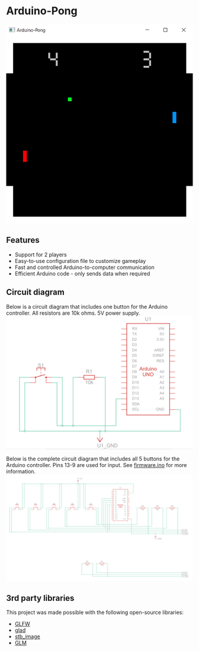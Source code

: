 # Arduino-Pong
![gameplay](https://raw.githubusercontent.com/CosineDigital/Arduino-Pong/master/static/gameplay.png)

## Features
- Support for 2 players
- Easy-to-use configuration file to customize gameplay
- Fast and controlled Arduino-to-computer communication
- Efficient Arduino code - only sends data when required

## Circuit diagram
Below is a circuit diagram that includes one button for the Arduino controller. All resistors are 10k ohms. 5V power supply. 
![circuit-diagram](https://raw.githubusercontent.com/CosineDigital/Arduino-Pong/master/static/circuit-diagram.png)

Below is the complete circuit diagram that includes all 5 buttons for the Arduino controller.
Pins 13-9 are used for input. See [firmware.ino](https://github.com/CosineDigital/Arduino-Pong/blob/master/src/arduino/firmware/firmware.ino) for more information.
![circuit-diagram-large](https://raw.githubusercontent.com/CosineDigital/Arduino-Pong/master/static/circuit-diagram-large.png)

## 3rd party libraries
This project was made possible with the following open-source libraries:
- [GLFW](https://github.com/glfw/glfw)
- [glad](https://github.com/Dav1dde/glad)
- [stb_image](https://github.com/nothings/stb)
- [GLM](https://github.com/g-truc/glm)
